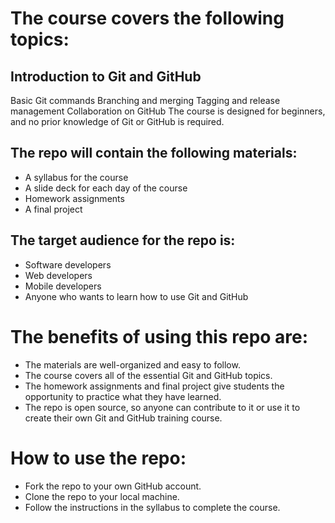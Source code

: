 # The course covers the following topics:

## Introduction to Git and GitHub
Basic Git commands
Branching and merging
Tagging and release management
Collaboration on GitHub
The course is designed for beginners, and no prior knowledge of Git or GitHub is required.

## The repo will contain the following materials:

- A syllabus for the course
- A slide deck for each day of the course
- Homework assignments
- A final project
## The target audience for the repo is:

- Software developers
- Web developers
- Mobile developers
- Anyone who wants to learn how to use Git and GitHub

# The benefits of using this repo are:

- The materials are well-organized and easy to follow.
- The course covers all of the essential Git and GitHub topics.
- The homework assignments and final project give students the opportunity to practice what they have learned.
- The repo is open source, so anyone can contribute to it or use it to create their own Git and GitHub training course.

# How to use the repo:

- Fork the repo to your own GitHub account.
- Clone the repo to your local machine.
- Follow the instructions in the syllabus to complete the course.
